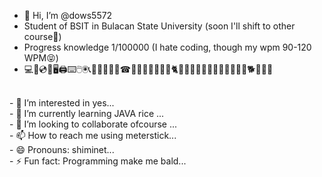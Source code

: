 - 👋 Hi, I’m @dows5572
- Student of BSIT in Bulacan State University (soon I'll shift to other course🤣)
- Progress knowledge 1/100000 (I hate coding, though my wpm 90-120 WPM😝)
- 
  💻💾💿📀🖥🖨⌨🖱🖲📞📱📶🤳🤳🤙☎📲📳📴📵🐱‍🐉🐱🐈😸😹😺😻😼😽😾😿🙀🐶🐶🐶🐕🐩🐕‍🦺
<br>
<div>
- 👀 I’m interested in yes...
  <br>
- 🌱 I’m currently learning JAVA rice ...
  <br>
- 💞️ I’m looking to collaborate ofcourse ...
  <br>
- 📫 How to reach me using meterstick...
  <br>
- 😄 Pronouns: shiminet...
  <br>
- ⚡ Fun fact: Programming make me bald...
</div>
<!---
dows5572/dows5572 is a ✨ special ✨ repository because its `README.md` (this file) appears on your GitHub profile.
You can click the Preview link to take a look at your changes.
--->
